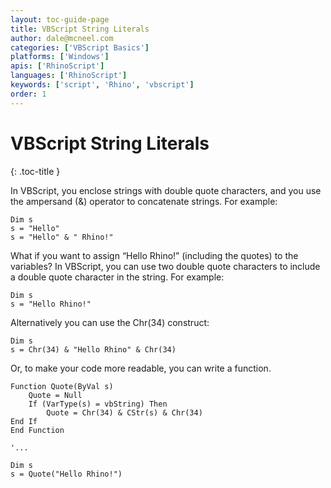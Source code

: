 ```yaml
---
layout: toc-guide-page
title: VBScript String Literals
author: dale@mcneel.com
categories: ['VBScript Basics']
platforms: ['Windows']
apis: ['RhinoScript']
languages: ['RhinoScript']
keywords: ['script', 'Rhino', 'vbscript']
order: 1
---
```


# VBScript String Literals
{: .toc-title }

In VBScript, you enclose strings with double quote characters, and you use the ampersand (&) operator to concatenate strings. For example:

	Dim s
	s = "Hello"
	s = "Hello" & " Rhino!"

What if you want to assign “Hello Rhino!” (including the quotes) to the variables? In VBScript, you can use two double quote characters to include a double quote character in the string. For example:

	Dim s
	s = "Hello Rhino!"

Alternatively you can use the Chr(34) construct:

	Dim s
	s = Chr(34) & "Hello Rhino" & Chr(34)

Or, to make your code more readable, you can write a function.

	Function Quote(ByVal s)
		Quote = Null
		If (VarType(s) = vbString) Then
			Quote = Chr(34) & CStr(s) & Chr(34)
	End If
	End Function

	'...

	Dim s
	s = Quote("Hello Rhino!")
